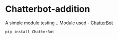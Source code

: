 # Chatterbot-addition
A simple module testing .. Module used - [ChatterBot](https://pypi.org/project/ChatterBot/)
``` 
pip install ChatterBot
```
